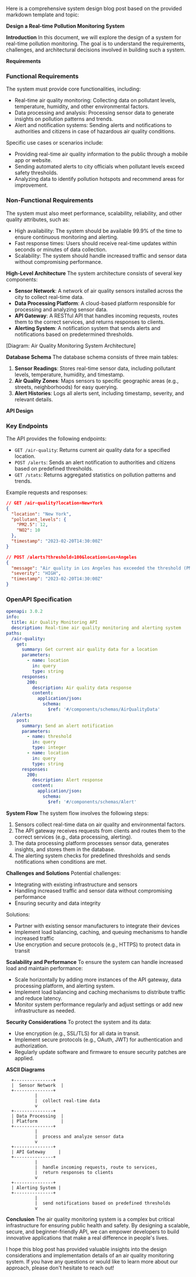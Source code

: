 Here is a comprehensive system design blog post based on the provided markdown template and topic:

**Design a Real-time Pollution Monitoring System**

**Introduction**
In this document, we will explore the design of a system for real-time pollution monitoring. The goal is to understand the requirements, challenges, and architectural decisions involved in building such a system.

**Requirements**
### Functional Requirements
The system must provide core functionalities, including:

* Real-time air quality monitoring: Collecting data on pollutant levels, temperature, humidity, and other environmental factors.
* Data processing and analysis: Processing sensor data to generate insights on pollution patterns and trends.
* Alert and notification systems: Sending alerts and notifications to authorities and citizens in case of hazardous air quality conditions.

Specific use cases or scenarios include:

* Providing real-time air quality information to the public through a mobile app or website.
* Sending automated alerts to city officials when pollutant levels exceed safety thresholds.
* Analyzing data to identify pollution hotspots and recommend areas for improvement.

### Non-Functional Requirements
The system must also meet performance, scalability, reliability, and other quality attributes, such as:

* High availability: The system should be available 99.9% of the time to ensure continuous monitoring and alerting.
* Fast response times: Users should receive real-time updates within seconds or minutes of data collection.
* Scalability: The system should handle increased traffic and sensor data without compromising performance.

**High-Level Architecture**
The system architecture consists of several key components:

* **Sensor Network**: A network of air quality sensors installed across the city to collect real-time data.
* **Data Processing Platform**: A cloud-based platform responsible for processing and analyzing sensor data.
* **API Gateway**: A RESTful API that handles incoming requests, routes them to the correct services, and returns responses to clients.
* **Alerting System**: A notification system that sends alerts and notifications based on predetermined thresholds.

[Diagram: Air Quality Monitoring System Architecture]

**Database Schema**
The database schema consists of three main tables:

1. **Sensor Readings**: Stores real-time sensor data, including pollutant levels, temperature, humidity, and timestamp.
2. **Air Quality Zones**: Maps sensors to specific geographic areas (e.g., streets, neighborhoods) for easy querying.
3. **Alert Histories**: Logs all alerts sent, including timestamp, severity, and relevant details.

**API Design**
### Key Endpoints
The API provides the following endpoints:

* `GET /air-quality`: Returns current air quality data for a specified location.
* `POST /alerts`: Sends an alert notification to authorities and citizens based on predefined thresholds.
* `GET /stats`: Returns aggregated statistics on pollution patterns and trends.

Example requests and responses:
```json
// GET /air-quality?location=New+York
{
  "location": "New York",
  "pollutant_levels": {
    "PM2.5": 12,
    "NO2": 10
  },
  "timestamp": "2023-02-20T14:30:00Z"
}

// POST /alerts?threshold=100&location=Los+Angeles
{
  "message": "Air quality in Los Angeles has exceeded the threshold (PM2.5: 150)",
  "severity": "HIGH",
  "timestamp": "2023-02-20T14:30:00Z"
}
```

### OpenAPI Specification

```yaml
openapi: 3.0.2
info:
  title: Air Quality Monitoring API
  description: Real-time air quality monitoring and alerting system
paths:
  /air-quality:
    get:
      summary: Get current air quality data for a location
      parameters:
        - name: location
          in: query
          type: string
      responses:
        200:
          description: Air quality data response
          content:
            application/json:
              schema:
                $ref: '#/components/schemas/AirQualityData'
  /alerts:
    post:
      summary: Send an alert notification
      parameters:
        - name: threshold
          in: query
          type: integer
        - name: location
          in: query
          type: string
      responses:
        200:
          description: Alert response
          content:
            application/json:
              schema:
                $ref: '#/components/schemas/Alert'
```

**System Flow**
The system flow involves the following steps:

1. Sensors collect real-time data on air quality and environmental factors.
2. The API gateway receives requests from clients and routes them to the correct services (e.g., data processing, alerting).
3. The data processing platform processes sensor data, generates insights, and stores them in the database.
4. The alerting system checks for predefined thresholds and sends notifications when conditions are met.

**Challenges and Solutions**
Potential challenges:

* Integrating with existing infrastructure and sensors
* Handling increased traffic and sensor data without compromising performance
* Ensuring security and data integrity

Solutions:

* Partner with existing sensor manufacturers to integrate their devices
* Implement load balancing, caching, and queuing mechanisms to handle increased traffic
* Use encryption and secure protocols (e.g., HTTPS) to protect data in transit

**Scalability and Performance**
To ensure the system can handle increased load and maintain performance:

* Scale horizontally by adding more instances of the API gateway, data processing platform, and alerting system.
* Implement load balancing and caching mechanisms to distribute traffic and reduce latency.
* Monitor system performance regularly and adjust settings or add new infrastructure as needed.

**Security Considerations**
To protect the system and its data:

* Use encryption (e.g., SSL/TLS) for all data in transit.
* Implement secure protocols (e.g., OAuth, JWT) for authentication and authorization.
* Regularly update software and firmware to ensure security patches are applied.

**ASCII Diagrams**

```
  +---------------+
  |  Sensor Network  |
  +---------------+
           |
           |  collect real-time data
           v
  +---------------+
  | Data Processing  |
  | Platform         |
  +---------------+
           |
           |  process and analyze sensor data
           v
  +---------------+
  | API Gateway     |
  +---------------+
           |
           |  handle incoming requests, route to services,
           |  return responses to clients
           v
  +---------------+
  | Alerting System |
  +---------------+
           |
           |  send notifications based on predefined thresholds
           v
```

**Conclusion**
The air quality monitoring system is a complex but critical infrastructure for ensuring public health and safety. By designing a scalable, secure, and beginner-friendly API, we can empower developers to build innovative applications that make a real difference in people's lives.

I hope this blog post has provided valuable insights into the design considerations and implementation details of an air quality monitoring system. If you have any questions or would like to learn more about our approach, please don't hesitate to reach out!